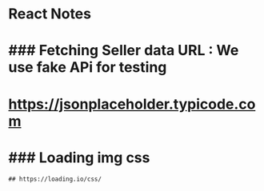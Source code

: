 # React Notes

# ### Fetching Seller data URL : We use fake APi for testing

# https://jsonplaceholder.typicode.com

# ### Loading img css

    ## https://loading.io/css/
